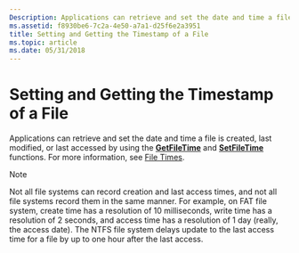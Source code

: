 ```yaml
---
Description: Applications can retrieve and set the date and time a file is created, last modified, or last accessed by using the GetFileTime and SetFileTime functions.
ms.assetid: f8930be6-7c2a-4e50-a7a1-d25f6e2a3951
title: Setting and Getting the Timestamp of a File
ms.topic: article
ms.date: 05/31/2018
---
```


# Setting and Getting the Timestamp of a File

Applications can retrieve and set the date and time a file is created, last modified, or last accessed by using the [**GetFileTime**](/windows/desktop/api/fileapi/nf-fileapi-getfiletime) and [**SetFileTime**](/windows/desktop/api/fileapi/nf-fileapi-setfiletime) functions. For more information, see [File Times](/windows/desktop/SysInfo/file-times).

> [!Note]  
> Not all file systems can record creation and last access times, and not all file systems record them in the same manner. For example, on FAT file system, create time has a resolution of 10 milliseconds, write time has a resolution of 2 seconds, and access time has a resolution of 1 day (really, the access date). The NTFS file system delays update to the last access time for a file by up to one hour after the last access.

 

 

 